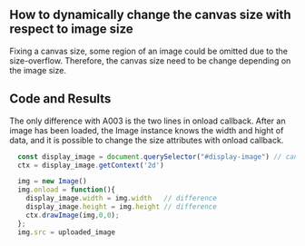 ## How to dynamically change the canvas size with respect to image size

Fixing a canvas size, some region of an image could be omitted due to the size-overflow.
Therefore, the canvas size need to be change depending on the image size.


## Code and Results

The only difference with A003 is the two lines in onload callback.
After an image has been loaded, the Image instance knows the width and hight of data,
and it is possible to change the size attributes with onload callback.


```javascript
  const display_image = document.querySelector("#display-image") // canvas element
  ctx = display_image.getContext('2d')

  img = new Image()
  img.onload = function(){
    display_image.width = img.width   // difference
    display_image.height = img.height // difference
    ctx.drawImage(img,0,0); 
  };
  img.src = uploaded_image 
```

